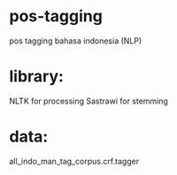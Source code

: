 # pos-tagging
pos tagging bahasa indonesia (NLP)

# library:
NLTK for processing
Sastrawi for stemming

# data:
all_indo_man_tag_corpus.crf.tagger
